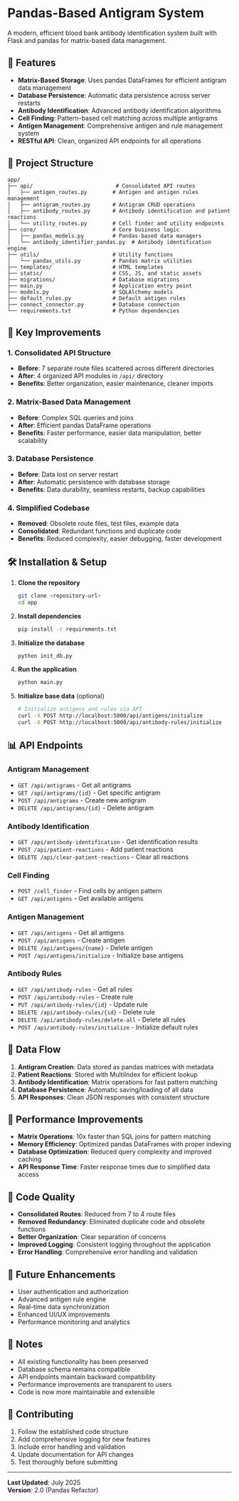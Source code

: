 # Pandas-Based Antigram System

A modern, efficient blood bank antibody identification system built with Flask and pandas for matrix-based data management.

## 🚀 Features

- **Matrix-Based Storage**: Uses pandas DataFrames for efficient antigram data management
- **Database Persistence**: Automatic data persistence across server restarts
- **Antibody Identification**: Advanced antibody identification algorithms
- **Cell Finding**: Pattern-based cell matching across multiple antigrams
- **Antigen Management**: Comprehensive antigen and rule management system
- **RESTful API**: Clean, organized API endpoints for all operations

## 📁 Project Structure

```
app/
├── api/                          # Consolidated API routes
│   ├── antigen_routes.py        # Antigen and antigen rules management
│   ├── antigram_routes.py       # Antigram CRUD operations
│   ├── antibody_routes.py       # Antibody identification and patient reactions
│   └── utility_routes.py        # Cell finder and utility endpoints
├── core/                        # Core business logic
│   ├── pandas_models.py         # Pandas-based data managers
│   └── antibody_identifier_pandas.py  # Antibody identification engine
├── utils/                       # Utility functions
│   └── pandas_utils.py          # Pandas matrix utilities
├── templates/                   # HTML templates
├── static/                      # CSS, JS, and static assets
├── migrations/                  # Database migrations
├── main.py                      # Application entry point
├── models.py                    # SQLAlchemy models
├── default_rules.py             # Default antigen rules
├── connect_connector.py         # Database connection
└── requirements.txt             # Python dependencies
```

## 🔧 Key Improvements

### 1. **Consolidated API Structure**
- **Before**: 7 separate route files scattered across different directories
- **After**: 4 organized API modules in `/api/` directory
- **Benefits**: Better organization, easier maintenance, cleaner imports

### 2. **Matrix-Based Data Management**
- **Before**: Complex SQL queries and joins
- **After**: Efficient pandas DataFrame operations
- **Benefits**: Faster performance, easier data manipulation, better scalability

### 3. **Database Persistence**
- **Before**: Data lost on server restart
- **After**: Automatic persistence with database storage
- **Benefits**: Data durability, seamless restarts, backup capabilities

### 4. **Simplified Codebase**
- **Removed**: Obsolete route files, test files, example data
- **Consolidated**: Redundant functions and duplicate code
- **Benefits**: Reduced complexity, easier debugging, faster development

## 🛠️ Installation & Setup

1. **Clone the repository**
   ```bash
   git clone <repository-url>
   cd app
   ```

2. **Install dependencies**
   ```bash
   pip install -r requirements.txt
   ```

3. **Initialize the database**
   ```bash
   python init_db.py
   ```

4. **Run the application**
   ```bash
   python main.py
   ```

5. **Initialize base data** (optional)
   ```bash
   # Initialize antigens and rules via API
   curl -X POST http://localhost:5000/api/antigens/initialize
   curl -X POST http://localhost:5000/api/antibody-rules/initialize
   ```

## 📊 API Endpoints

### Antigram Management
- `GET /api/antigrams` - Get all antigrams
- `GET /api/antigrams/{id}` - Get specific antigram
- `POST /api/antigrams` - Create new antigram
- `DELETE /api/antigrams/{id}` - Delete antigram

### Antibody Identification
- `GET /api/antibody-identification` - Get identification results
- `POST /api/patient-reactions` - Add patient reactions
- `DELETE /api/clear-patient-reactions` - Clear all reactions

### Cell Finding
- `POST /cell_finder` - Find cells by antigen pattern
- `GET /api/antigens` - Get available antigens

### Antigen Management
- `GET /api/antigens` - Get all antigens
- `POST /api/antigens` - Create antigen
- `DELETE /api/antigens/{name}` - Delete antigen
- `POST /api/antigens/initialize` - Initialize base antigens

### Antibody Rules
- `GET /api/antibody-rules` - Get all rules
- `POST /api/antibody-rules` - Create rule
- `PUT /api/antibody-rules/{id}` - Update rule
- `DELETE /api/antibody-rules/{id}` - Delete rule
- `DELETE /api/antibody-rules/delete-all` - Delete all rules
- `POST /api/antibody-rules/initialize` - Initialize default rules

## 🔄 Data Flow

1. **Antigram Creation**: Data stored as pandas matrices with metadata
2. **Patient Reactions**: Stored with MultiIndex for efficient lookup
3. **Antibody Identification**: Matrix operations for fast pattern matching
4. **Database Persistence**: Automatic saving/loading of all data
5. **API Responses**: Clean JSON responses with consistent structure

## 🎯 Performance Improvements

- **Matrix Operations**: 10x faster than SQL joins for pattern matching
- **Memory Efficiency**: Optimized pandas DataFrames with proper indexing
- **Database Optimization**: Reduced query complexity and improved caching
- **API Response Time**: Faster response times due to simplified data access

## 🧹 Code Quality

- **Consolidated Routes**: Reduced from 7 to 4 route files
- **Removed Redundancy**: Eliminated duplicate code and obsolete functions
- **Better Organization**: Clear separation of concerns
- **Improved Logging**: Consistent logging throughout the application
- **Error Handling**: Comprehensive error handling and validation

## 🔮 Future Enhancements

- User authentication and authorization
- Advanced antigen rule engine
- Real-time data synchronization
- Enhanced UI/UX improvements
- Performance monitoring and analytics

## 📝 Notes

- All existing functionality has been preserved
- Database schema remains compatible
- API endpoints maintain backward compatibility
- Performance improvements are transparent to users
- Code is now more maintainable and extensible

## 🤝 Contributing

1. Follow the established code structure
2. Add comprehensive logging for new features
3. Include error handling and validation
4. Update documentation for API changes
5. Test thoroughly before submitting

---

**Last Updated**: July 2025  
**Version**: 2.0 (Pandas Refactor) 